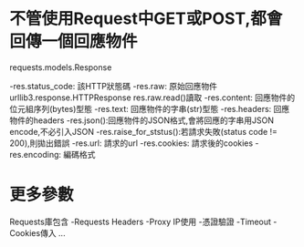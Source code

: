 # 不管使用Request中GET或POST,都會回傳一個回應物件
requests.models.Response

-res.status_code: 該HTTP狀態碼
-res.raw: 原始回應物件urllib3.response.HTTPResponse
		  res.raw.read()讀取
-res.content: 回應物件的位元組序列(bytes)型態
-res.text: 回應物件的字串(str)型態
-res.headers: 回應物件的headers
-res.json():回應物件的JSON格式,會將回應的字串用JSON encode,不必引入JSON
-res.raise_for_ststus():若請求失敗(status code != 200),則拋出錯誤
-res.url: 請求的url
-res.cookies: 請求後的cookies
-res.encoding: 編碼格式

# 更多參數
Requests庫包含
-Requests Headers
-Proxy IP使用
-憑證驗證
-Timeout
-Cookies傳入
...
